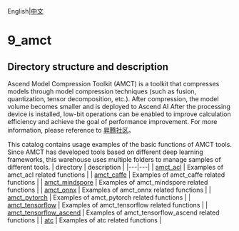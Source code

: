 English|[中文](README_CN.md)

# 9_amct

## Directory structure and description

Ascend Model Compression Toolkit (AMCT) is a toolkit that compresses models through model compression techniques (such as fusion, quantization, tensor decomposition, etc.). After compression, the model volume becomes smaller and is deployed to Ascend AI After the processing device is installed, low-bit operations can be enabled to improve calculation efficiency and achieve the goal of performance improvement. For more information, please reference to [昇腾社区](https://www.hiascend.com/document)。

This catalog contains usage examples of the basic functions of AMCT tools. Since AMCT has developed tools based on different deep learning frameworks, this warehouse uses multiple folders to manage samples of different tools.
| directory  | description  |
|---|---|
| [amct_acl](./amct_acl/README_CN.md)  | Examples of amct_acl related functions |
| [amct_caffe](./amct_caffe/README_CN.md)  | Examples of amct_caffe related functions  |
| [amct_mindspore](./amct_mindspore/README_CN.md)  | Examples of amct_mindspore related functions  |
| [amct_onnx](./amct_onnx/README_CN.md)  | Examples of amct_onnx related functions  |
| [amct_pytorch](./amct_pytorch/README_CN.md)  | Examples of amct_pytorch related functions  |
| [amct_tensorflow](./amct_tensorflow/README_CN.md)  | Examples of amct_tensorflow related functions  |
| [amct_tensorflow_ascend](./amct_tensorflow_ascend/README_CN.md)  | Examples of amct_tensorflow_ascend related functions  |
| [atc](./atc/README_CN.md)  | Examples of atc related functions |